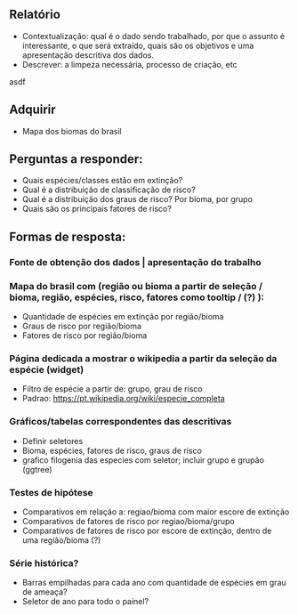 ## Relatório
- Contextualização: qual é o dado sendo trabalhado, por que o assunto é interessante, o que será extraído,
		    quais são os objetivos e uma apresentação descritiva dos dados.
- Descrever: a limpeza necessária, processo de criação, etc

asdf
## Adquirir 
- Mapa dos biomas do brasil


## Perguntas a responder:
- Quais espécies/classes estão em extinção?
- Qual é a distribuição de classificação de risco?
- Qual é a distribuição dos graus de risco? Por bioma, por grupo
- Quais são os principais fatores de risco?


## Formas de resposta:

### Fonte de obtenção dos dados | apresentação do trabalho

### Mapa do brasil com (região ou bioma a partir de seleção / bioma, região, espécies, risco, fatores como tooltip / (?) ):
- Quantidade de espécies em extinção por região/bioma
- Graus de risco por região/bioma
- Fatores de risco por região/bioma

### Página dedicada a mostrar o wikipedia a partir da seleção da espécie (widget)
- Filtro de espécie a partir de: grupo, grau de risco
- Padrao: https://pt.wikipedia.org/wiki/especie_completa

### Gráficos/tabelas correspondentes das descritivas
- Definir seletores
- Bioma, espécies, fatores de risco, graus de risco
- grafico filogenia das especies com seletor; incluir grupo e grupão (ggtree)

### Testes de hipótese
- Comparativos em relação a: regiao/bioma com maior escore de extinção
- Comparativos de fatores de risco por regiao/bioma/grupo
- Comparativos de fatores de risco por escore de extinção, dentro de uma região/bioma (?)

### Série histórica?
- Barras empilhadas para cada ano com quantidade de espécies em grau de ameaça?
- Seletor de ano para todo o painel?

